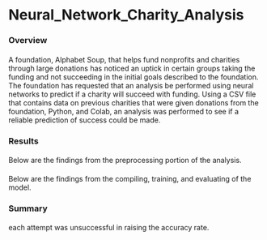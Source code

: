 # Neural_Network_Charity_Analysis
### Overview
####
A foundation, Alphabet Soup, that helps fund nonprofits and charities through large donations has noticed an uptick in certain groups taking the funding and not succeeding in the initial goals described to the foundation. The foundation has requested that an analysis be performed using neural networks to predict if a charity will succeed with funding. Using a CSV file that contains data on previous charities that were given donations from the foundation, Python, and Colab, an analysis was performed to see if a reliable prediction of success could be made. 

### Results
####
Below are the findings from the preprocessing portion of the analysis. 

####
Below are the findings from the compiling, training, and evaluating of the model. 

### Summary
####
each attempt was unsuccessful in raising the accuracy rate. 
